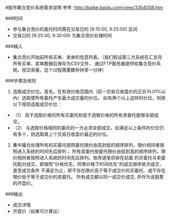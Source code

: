 #股市集合竞价系统需求说明
参考: http://baike.baidu.com/view/3354058.htm

###时间
- 参与集合竞价的委托时间需在交易日的 [9:15:00, 9:25:00) 区间
- 交易日的 [9:25:00, 9:30:00) 为集合竞价处理时间


###输入
- 集合竞价开始前所有买单、卖单的信息列表。（我们假设第三方系统在汇总完所有买单、卖单数据后保存为CSV文件， 通过FTP服务器提供给集合竞价系统。视交易量，这个过程需要数秒钟至一分钟）


###步骤及规则
1. 选取成交价位。首先，在有效价格范围内（前一交易日收盘价的正负10.01%以內）选取使所有委托产生最大成交量的价位。
如有两个以上这样的价位，则依以下规则选取成交价位：
  - （1） 高于选取价格的所有买委托和低于选取价格的所有卖委托能够全部成交。
  - （2） 与选取价格相同的委托的一方必须全部成交。如满足以上条件的价位仍有多个，则选取离上个交易日收盘价最近的价位。

2. 集中撮合处理所有的买委托按照委托限价由高到低的顺序排列，限价相同者按照进入系统的时间先后排列；
  所有卖委托按委托限价由低到高的顺序排列，限价相同者按照进入系统的时间先后排列。依序逐笔将排在前面
  的买委托与卖委托配对成交，即按照“价格优先，同等价格下时间优先”的成交顺序依次成交，直至成交条件
  不满足为止，即不存在限价高于等于成交价的买委托、或不存在限价低于等于成交价的卖委托。
  所有成交都以同一成交价成交, 并作为该股票的开盘价。

###输出
- 成交详情
- 开盘价（如果可计算出）
